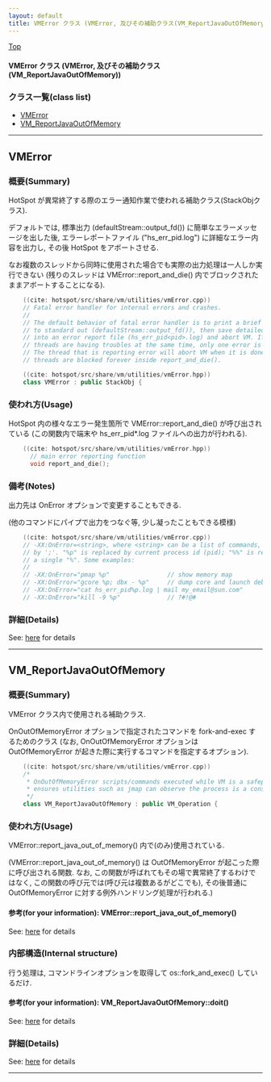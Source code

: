 ```yaml
---
layout: default
title: VMError クラス (VMError, 及びその補助クラス(VM_ReportJavaOutOfMemory))
---
```

[Top](../index.html)

#### VMError クラス (VMError, 及びその補助クラス(VM_ReportJavaOutOfMemory))



### クラス一覧(class list)

  * [VMError](#nofaLdv53m)
  * [VM_ReportJavaOutOfMemory](#noLrIUQ-MN)


---
## <a name="nofaLdv53m" id="nofaLdv53m">VMError</a>

### 概要(Summary)
HotSpot が異常終了する際のエラー通知作業で使われる補助クラス(StackObjクラス).

デフォルトでは, 標準出力 (defaultStream::output_fd()) に簡単なエラーメッセージを出した後, 
エラーレポートファイル ("hs_err_pid<pid>.log") に詳細なエラー内容を出力し, 
その後 HotSpot をアボートさせる.

なお複数のスレッドから同時に使用された場合でも実際の出力処理は一人しか実行できない
(残りのスレッドは VMError::report_and_die() 内でブロックされたままアボートすることになる).


```cpp
    ((cite: hotspot/src/share/vm/utilities/vmError.cpp))
    // Fatal error handler for internal errors and crashes.
    //
    // The default behavior of fatal error handler is to print a brief message
    // to standard out (defaultStream::output_fd()), then save detailed information
    // into an error report file (hs_err_pid<pid>.log) and abort VM. If multiple
    // threads are having troubles at the same time, only one error is reported.
    // The thread that is reporting error will abort VM when it is done, all other
    // threads are blocked forever inside report_and_die().
```


```cpp
    ((cite: hotspot/src/share/vm/utilities/vmError.hpp))
    class VMError : public StackObj {
```

### 使われ方(Usage)
HotSpot 内の様々なエラー発生箇所で VMError::report_and_die() が呼び出されている
(この関数内で端末や hs_err_pid*.log ファイルへの出力が行われる).


```cpp
    ((cite: hotspot/src/share/vm/utilities/vmError.hpp))
      // main error reporting function
      void report_and_die();
```

### 備考(Notes)
出力先は OnError オプションで変更することもできる.

(他のコマンドにパイプで出力をつなぐ等, 少し凝ったこともできる模様)


```cpp
    ((cite: hotspot/src/share/vm/utilities/vmError.cpp))
    // -XX:OnError=<string>, where <string> can be a list of commands, separated
    // by ';'. "%p" is replaced by current process id (pid); "%%" is replaced by
    // a single "%". Some examples:
    //
    // -XX:OnError="pmap %p"                // show memory map
    // -XX:OnError="gcore %p; dbx - %p"     // dump core and launch debugger
    // -XX:OnError="cat hs_err_pid%p.log | mail my_email@sun.com"
    // -XX:OnError="kill -9 %p"             // ?#!@#
```




### 詳細(Details)
See: [here](../doxygen/classVMError.html) for details

---
## <a name="noLrIUQ-MN" id="noLrIUQ-MN">VM_ReportJavaOutOfMemory</a>

### 概要(Summary)
VMError クラス内で使用される補助クラス.

OnOutOfMemoryError オプションで指定されたコマンドを fork-and-exec するためのクラス
(なお, OnOutOfMemoryError オプションは OutOfMemoryError が起きた際に実行するコマンドを指定するオプション).


```cpp
    ((cite: hotspot/src/share/vm/utilities/vmError.cpp))
    /*
     * OnOutOfMemoryError scripts/commands executed while VM is a safepoint - this
     * ensures utilities such as jmap can observe the process is a consistent state.
     */
    class VM_ReportJavaOutOfMemory : public VM_Operation {
```

### 使われ方(Usage)
VMError::report_java_out_of_memory() 内で(のみ)使用されている.

(VMError::report_java_out_of_memory() は OutOfMemoryError が起こった際に呼び出される関数.
 なお, この関数が呼ばれてもその場で異常終了するわけではなく,
 この関数の呼び元では(呼び元は複数あるがどこでも), その後普通に OutOfMemoryError に対する例外ハンドリング処理が行われる.)

#### 参考(for your information): VMError::report_java_out_of_memory()
See: [here](no4230L4E.html) for details
### 内部構造(Internal structure)
行う処理は, コマンドラインオプションを取得して os::fork_and_exec() しているだけ.

#### 参考(for your information): VM_ReportJavaOutOfMemory::doit()
See: [here](no4230YCL.html) for details



### 詳細(Details)
See: [here](../doxygen/classVM__ReportJavaOutOfMemory.html) for details

---
